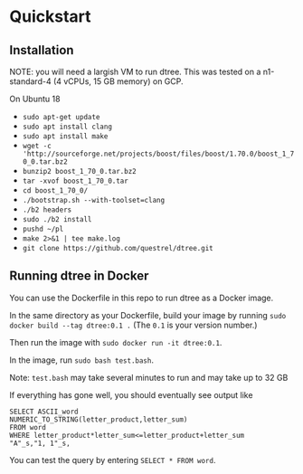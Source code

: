 # Quickstart

## Installation

NOTE: you will need a largish VM to run dtree. This was tested on a n1-standard-4 (4 vCPUs, 15 GB memory) on GCP.

On Ubuntu 18

* `sudo apt-get update`
* `sudo apt install clang`
* `sudo apt install make`
* `wget -c 'http://sourceforge.net/projects/boost/files/boost/1.70.0/boost_1_70_0.tar.bz2`
* `bunzip2 boost_1_70_0.tar.bz2`
* `tar -xvof boost_1_70_0.tar`
* `cd boost_1_70_0/`
* `./bootstrap.sh --with-toolset=clang`
* `./b2 headers`
* `sudo ./b2 install`
* `pushd ~/pl` 
* `make 2>&1 | tee make.log`
* `git clone https://github.com/questrel/dtree.git`


## Running dtree in Docker

You can use the Dockerfile in this repo to run dtree as a Docker image. 

In the same directory as your Dockerfile, build your image by running `sudo docker build --tag dtree:0.1 .` (The `0.1` is your version number.) 

Then run the image with `sudo docker run -it dtree:0.1`.

In the image, run `sudo bash test.bash`. 

Note: `test.bash` may take several minutes to run and may take up to 32 GB

If everything has gone well, you should eventually see output like 

````
SELECT ASCII_word
NUMERIC_TO_STRING(letter_product,letter_sum)
FROM word
WHERE letter_product*letter_sum<=letter_product+letter_sum
"A"_s,"1, 1"_s,
````

You can test the query by entering `SELECT *
FROM word`. 
